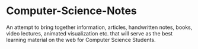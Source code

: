 Computer-Science-Notes
======================

An attempt to bring together information, articles, handwritten notes, books, video lectures, animated visualization etc. that will serve as the best learning material on the web for Computer Science Students.
